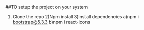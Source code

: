 ##TO setup the project on your system 
1) Clone the repo
2)Npm install
3)install dependencies 
   a)npm i bootstrap@5.3.3
   b)npm i react-icons

